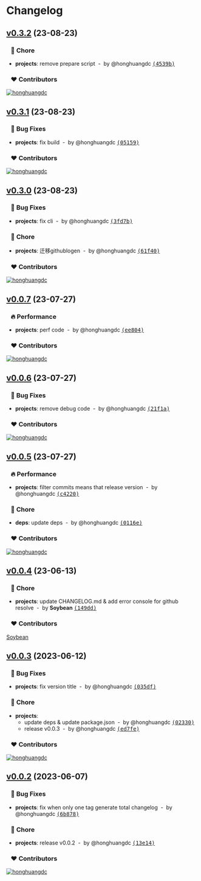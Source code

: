 # Changelog


## [v0.3.2](https://github.com/soybeanjs/changelog/compare/v0.3.1...v0.3.2) (23-08-23)

### &nbsp;&nbsp;&nbsp;🏡 Chore

- **projects**: remove prepare script &nbsp;-&nbsp; by @honghuangdc [<samp>(4539b)</samp>](https://github.com/soybeanjs/changelog/commit/4539b3c)

### &nbsp;&nbsp;&nbsp;❤️ Contributors

[![honghuangdc](https://github.com/honghuangdc.png?size=48)](https://github.com/honghuangdc)&nbsp;&nbsp;

## [v0.3.1](https://github.com/soybeanjs/changelog/compare/v0.3.0...v0.3.1) (23-08-23)

### &nbsp;&nbsp;&nbsp;🐞 Bug Fixes

- **projects**: fix build &nbsp;-&nbsp; by @honghuangdc [<samp>(05159)</samp>](https://github.com/soybeanjs/changelog/commit/05159c7)

### &nbsp;&nbsp;&nbsp;❤️ Contributors

[![honghuangdc](https://github.com/honghuangdc.png?size=48)](https://github.com/honghuangdc)&nbsp;&nbsp;

## [v0.3.0](https://github.com/soybeanjs/changelog/compare/v0.0.7...v0.3.0) (23-08-23)

### &nbsp;&nbsp;&nbsp;🐞 Bug Fixes

- **projects**: fix cli &nbsp;-&nbsp; by @honghuangdc [<samp>(3fd7b)</samp>](https://github.com/soybeanjs/changelog/commit/3fd7b2c)

### &nbsp;&nbsp;&nbsp;🏡 Chore

- **projects**: 迁移githublogen &nbsp;-&nbsp; by @honghuangdc [<samp>(61f40)</samp>](https://github.com/soybeanjs/changelog/commit/61f407c)

### &nbsp;&nbsp;&nbsp;❤️ Contributors

[![honghuangdc](https://github.com/honghuangdc.png?size=48)](https://github.com/honghuangdc)&nbsp;&nbsp;

## [v0.0.7](https://github.com/soybeanjs/changelog/compare/v0.0.6...v0.0.7) (23-07-27)

### &nbsp;&nbsp;&nbsp;🔥 Performance

- **projects**: perf code &nbsp;-&nbsp; by @honghuangdc [<samp>(ee804)</samp>](https://github.com/soybeanjs/changelog/commit/ee804f9)

### &nbsp;&nbsp;&nbsp;❤️ Contributors

[![honghuangdc](https://github.com/honghuangdc.png?size=48)](https://github.com/honghuangdc)&nbsp;&nbsp;

## [v0.0.6](https://github.com/soybeanjs/changelog/compare/v0.0.5...v0.0.6) (23-07-27)

### &nbsp;&nbsp;&nbsp;🐞 Bug Fixes

- **projects**: remove debug code &nbsp;-&nbsp; by @honghuangdc [<samp>(21f1a)</samp>](https://github.com/soybeanjs/changelog/commit/21f1a23)

### &nbsp;&nbsp;&nbsp;❤️ Contributors

[![honghuangdc](https://github.com/honghuangdc.png?size=48)](https://github.com/honghuangdc)&nbsp;&nbsp;

## [v0.0.5](https://github.com/soybeanjs/changelog/compare/v0.0.4...v0.0.5) (23-07-27)

### &nbsp;&nbsp;&nbsp;🔥 Performance

- **projects**: filter commits means that release version &nbsp;-&nbsp; by @honghuangdc [<samp>(c4220)</samp>](https://github.com/soybeanjs/changelog/commit/c422043)

### &nbsp;&nbsp;&nbsp;🏡 Chore

- **deps**: update deps &nbsp;-&nbsp; by @honghuangdc [<samp>(0116e)</samp>](https://github.com/soybeanjs/changelog/commit/0116ea2)

### &nbsp;&nbsp;&nbsp;❤️ Contributors

[![honghuangdc](https://github.com/honghuangdc.png?size=48)](https://github.com/honghuangdc)&nbsp;&nbsp;

## [v0.0.4](https://github.com/soybeanjs/changelog/compare/v0.0.3...main) (23-06-13)

### &nbsp;&nbsp;&nbsp;🏡 Chore

- **projects**: update CHANGELOG.md & add error console for github resolve &nbsp;-&nbsp; by **Soybean** [<samp>(149dd)</samp>](https://github.com/soybeanjs/changelog/commit/149ddfb)

### &nbsp;&nbsp;&nbsp;❤️ Contributors


[Soybean](mailto:honghuangdc@gmail.com)

## [v0.0.3](https://github.com/soybeanjs/changelog/compare/v0.0.2...v0.0.3) (2023-06-12)

### &nbsp;&nbsp;&nbsp;🐞 Bug Fixes

- **projects**: fix version title &nbsp;-&nbsp; by @honghuangdc [<samp>(035df)</samp>](https://github.com/soybeanjs/changelog/commit/035df12)

### &nbsp;&nbsp;&nbsp;🏡 Chore

- **projects**:
  - update deps & update package.json &nbsp;-&nbsp; by @honghuangdc [<samp>(02330)</samp>](https://github.com/soybeanjs/changelog/commit/0233089)
  - release v0.0.3 &nbsp;-&nbsp; by @honghuangdc [<samp>(ed7fe)</samp>](https://github.com/soybeanjs/changelog/commit/ed7fe7e)

### &nbsp;&nbsp;&nbsp;❤️ Contributors

[![honghuangdc](https://github.com/honghuangdc.png?size=48)](https://github.com/honghuangdc)&nbsp;&nbsp;

## [v0.0.2](https://github.com/soybeanjs/changelog/compare/v0.0.1...v0.0.2) (2023-06-07)

### &nbsp;&nbsp;&nbsp;🐞 Bug Fixes

- **projects**: fix when only one tag generate total changelog &nbsp;-&nbsp; by @honghuangdc [<samp>(6b878)</samp>](https://github.com/soybeanjs/changelog/commit/6b878e1)

### &nbsp;&nbsp;&nbsp;🏡 Chore

- **projects**: release v0.0.2 &nbsp;-&nbsp; by @honghuangdc [<samp>(13e14)</samp>](https://github.com/soybeanjs/changelog/commit/13e146f)

### &nbsp;&nbsp;&nbsp;❤️ Contributors

[![honghuangdc](https://github.com/honghuangdc.png?size=48)](https://github.com/honghuangdc)&nbsp;&nbsp;



